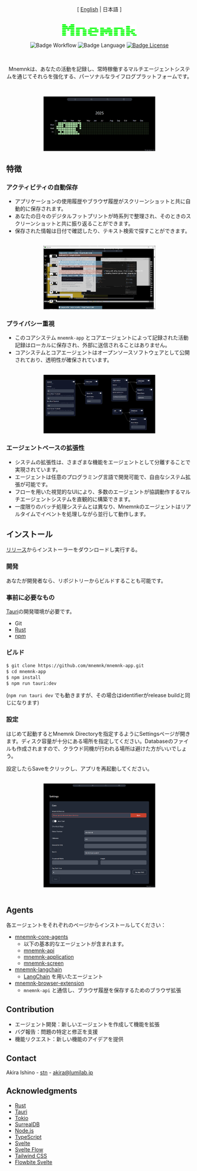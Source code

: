 <div align="center">

[ [English](README) | 日本語 ]

<br>

<img alt="home" width="40%" src="https://github.com/mnemnk/mnemnk-app/blob/main/docs/img/mnemnk_title.png?raw=true">

<br>

![Badge Workflow]
![Badge Language] 
[![Badge License]][License] 

<br>

Mnemnkは、あなたの活動を記録し、常時稼働するマルチエージェントシステムを通じてそれらを強化する、パーソナルなライフログプラットフォームです。

<br>

<a target="_blank" href="https://github.com/mnemnk/mnemnk-app/blob/main/docs/img/screenshot-home.png?raw=true"><img alt="home" width="60%" src="https://github.com/mnemnk/mnemnk-app/blob/main/docs/img/screenshot-home.png?raw=true"></a>

</div>

## 特徴

### アクティビティの自動保存

- アプリケーションの使用履歴やブラウザ履歴がスクリーンショットと共に自動的に保存されます。
- あなたの日々のデジタルフットプリントが時系列で整理され、そのときのスクリーンショットと共に振り返ることができます。
- 保存された情報は日付で確認したり、テキスト検索で探すことができます。

<br>
<div align="center">
<a target="_blank" href="https://github.com/mnemnk/mnemnk-app/blob/main/docs/img/screenshot-daily.png?raw=true"><img alt="daily" width="60%" src="https://github.com/mnemnk/mnemnk-app/blob/main/docs/img/screenshot-daily.png?raw=true"></a>
</div>

### プライバシー重視

- このコアシステム `mnemnk-app` とコアエージェントによって記録された活動記録はローカルに保存され、外部に送信されることはありません。
- コアシステムとコアエージェントはオープンソースソフトウェアとして公開されており、透明性が確保されています。

<br>
<div align="center">
<a target="_blank" href="https://github.com/mnemnk/mnemnk-app/blob/main/docs/img/screenshot-core-agents.png?raw=true"><img alt="core agents" width="60%" src="https://github.com/mnemnk/mnemnk-app/blob/main/docs/img/screenshot-core-agents.png?raw=true"></a>
</div>

### エージェントベースの拡張性

- システムの拡張性は、さまざまな機能をエージェントとして分離することで実現されています。
- エージェントは任意のプログラミング言語で開発可能で、自由なシステム拡張が可能です。
- フローを用いた視覚的なUIにより、多数のエージェントが協調動作するマルチエージェントシステムを直観的に構築できます。
- 一度限りのバッチ処理システムとは異なり、Mnemnkのエージェントはリアルタイムでイベントを処理しながら並行して動作します。

## インストール

[リリース](https://github.com/mnemnk/mnemnk-app/releases)からインストーラーをダウンロードし実行する。

### 開発

あなたが開発者なら、リポジトリーからビルドすることも可能です。

### 事前に必要なもの

[Tauri](https://v2.tauri.app/)の開発環境が必要です。
- Git
- [Rust](https://www.rust-lang.org/)
- [npm](https://nodejs.org/ja/)

### ビルド

```shell
$ git clone https://github.com/mnemnk/mnemnk-app.git
$ cd mnemnk-app
$ npm install
$ npm run tauri:dev
```

(`npm run tauri dev` でも動きますが、その場合はidentifierがrelease buildと同じになります)

### 設定

はじめて起動するとMnemnk Directoryを指定するようにSettingsページが開きます。ディスク容量が十分にある場所を指定してください。Databaseのファイルも作成されますので、クラウド同機が行われる場所は避けた方がいいでしょう。

設定したらSaveをクリックし、アプリを再起動してください。

<br>
<div align="center">
<a target="_blank" href="https://github.com/mnemnk/mnemnk-app/blob/main/docs/img/screenshot-settings.png?raw=true"><img alt="settings" width="60%" src="https://github.com/mnemnk/mnemnk-app/blob/main/docs/img/screenshot-settings.png?raw=true"></a>
</div>
<br>

## Agents

各エージェントをそれぞれのページからインストールしてください：

- [mnemnk-core-agents](https://github.com/mnemnk/mnemnk-core-agents)
  - 以下の基本的なエージェントが含まれます。
  - [mnemnk-api](https://github.com/mnemnk/mnemnk-core-agents/tree/main/mnemnk-api)
  - [mnemnk-application](https://github.com/mnemnk/mnemnk-core-agents/tree/main/mnemnk-application)
  - [mnemnk-screen](https://github.com/mnemnk/mnemnk-core-agents/tree/main/mnemnk-screen)
- [mnemnk-langchain](https://github.com/mnemnk/mnemnk-langchain)
  - [LangChain](https://www.langchain.com/langchain) を用いたエージェント
- [mnemnk-browser-extension](https://github.com/mnemnk/mnemnk-browser-extension)
  - `mnemnk-api` と通信し、ブラウザ履歴を保存するためのブラウザ拡張

## Contribution

- エージェント開発：新しいエージェントを作成して機能を拡張
- バグ報告：問題の特定と修正を支援
- 機能リクエスト：新しい機能のアイデアを提供

## Contact

Akira Ishino - [stn](https://github.com/stn) - akira@lumilab.jp

## Acknowledgments

* [Rust](https://www.rust-lang.org/)
* [Tauri](https://tauri.app/)
* [Tokio](https://tokio.rs/)
* [SurrealDB](https://surrealdb.com/)
* [Node.js](https://nodejs.org/)
* [TypeScript](https://www.typescriptlang.org/)
* [Svelte](https://svelte.dev/)
* [Svelte Flow](https://svelteflow.dev/)
* [Tailwind CSS](https://tailwindcss.com/)
* [Flowbite Svelte](https://flowbite-svelte.com/)

<!----------------------------------------------------------------------------->

[License]: LICENSE

<!----------------------------------{ Badges }--------------------------------->

[Badge Workflow]: https://github.com/mnemnk/mnemnk-app/actions/workflows/publish.yml/badge.svg
[Badge Language]: https://img.shields.io/github/languages/top/mnemnk/mnemnk-app
[Badge License]: https://img.shields.io/github/license/mnemnk/mnemnk-app
